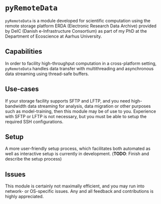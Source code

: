 # `pyRemoteData`
`pyRemoteData` is a module developed for scientific computation using the remote storage platform ERDA (Electronic Research Data Archive) provided by DeIC (Danish e-Infrastructure Consortium) as part of my PhD at the Department of Ecoscience at Aarhus University.

## Capabilities
In order to facility high-throughput computation in a cross-platform setting, `pyRemoteData` handles data transfer with multithreading and asynchronous data streaming using thread-safe buffers.

## Use-cases
If your storage facility supports SFTP and LFTP, and you need high-bandwidth data streaming for analysis, data migration or other purposes such as model-training, then this module may be of use to you.
Experience with SFTP or LFTP is not necessary, but you must be able to setup the required SSH configurations.

## Setup
A more user-friendly setup process, which facilitates both automated as well as interactive setup is currently in development. (**TODO**: Finish and describe the setup process)

## Issues
This module is certainly not maximally efficient, and you may run into network- or OS-specific issues. Any and all feedback and contributions is highly appreciated.